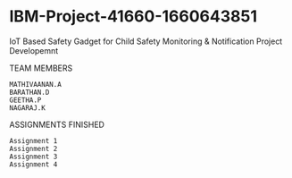 # IBM-Project-41660-1660643851
IoT Based Safety Gadget for Child Safety Monitoring & Notification
Project Developemnt

TEAM MEMBERS

    MATHIVAANAN.A
    BARATHAN.D
    GEETHA.P
    NAGARAJ.K

ASSIGNMENTS FINISHED

    Assignment 1
    Assignment 2
    Assignment 3
    Assignment 4
